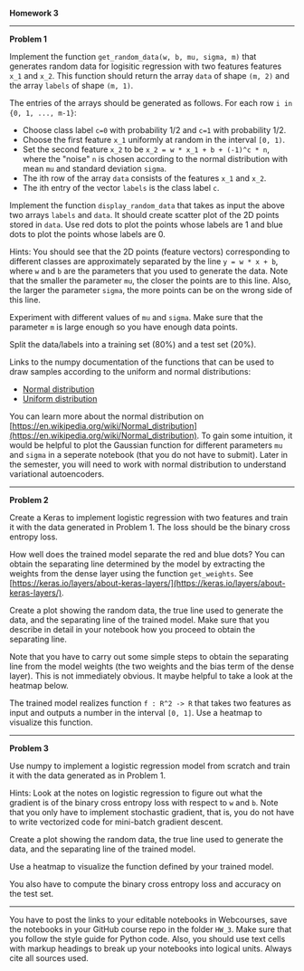 **Homework 3**

---

**Problem 1**

Implement the function ```get_random_data(w, b, mu, sigma, m)``` that generates random data for logisitic regression with two features features ```x_1``` and ```x_2```. This function should return the array ```data``` of shape ```(m, 2)``` and the array ```labels``` of shape ```(m, 1)```.

The entries of the arrays should be generated as follows.  For each row ```i in {0, 1, ..., m-1}```:

- Choose class label ```c=0``` with probability 1/2 and ```c=1``` with probability 1/2.  
- Choose the first feature ```x_1``` uniformly at random in the interval ```[0, 1)```. 
- Set the second feature ```x_2``` to be ```x_2 = w * x_1 + b + (-1)^c * n```, where the "noise" ```n``` is chosen according to the normal distribution with mean ```mu``` and standard deviation ```sigma```.
- The ith row of the array ```data``` consists of the features ```x_1``` and ```x_2```.
- The ith entry of the vector ```labels``` is the class label ```c```.

Implement the function ```display_random_data``` that takes as input the above two arrays ```labels``` and ```data```. It should create scatter plot of the 2D points stored in ```data```. Use red dots to plot the points whose labels are 1 and blue dots to plot the points whose labels are 0. 

Hints: You should see that the 2D points (feature vectors) corresponding to different classes are approximately separated by the line ```y = w * x + b```, where ```w``` and ```b``` are the parameters that you used to generate the data.  Note that the smaller the parameter ```mu```, the closer the points are to this line. Also, the larger the parameter ```sigma```, the more points can be on the wrong side of this line.

Experiment with different values of ```mu``` and ```sigma```.  Make sure that the parameter ```m``` is large enough so you have enough data points.

Split the data/labels into a training set (80%) and a test set (20%).

Links to the numpy documentation of the functions that can be used to draw samples according to the uniform and normal distributions:

- [Normal distribution](https://docs.scipy.org/doc/numpy-1.17.0/reference/random/generated/numpy.random.Generator.normal.html)
- [Uniform distribution](https://docs.scipy.org/doc/numpy-1.17.0/reference/random/generated/numpy.random.Generator.uniform.html)

You can learn more about the normal distribution on [https://en.wikipedia.org/wiki/Normal_distribution](https://en.wikipedia.org/wiki/Normal_distribution). To gain some intuition, it would be helpful to plot the Gaussian function for different parameters ```mu``` and ```sigma``` in a seperate notebook (that you do not have to submit).  Later in the semester, you will need to work with normal distribution to understand variational autoencoders.

---

**Problem 2**

Create a Keras to implement logistic regression with two features and train it with the data generated in Problem 1. The loss should be the binary cross entropy loss. 

How well does the trained model separate the red and blue dots?  You can obtain the separating line determined by the model by extracting the weights from the dense layer using the function ```get_weights```. See [https://keras.io/layers/about-keras-layers/](https://keras.io/layers/about-keras-layers/).  

Create a plot showing the random data, the true line used to generate the data, and the separating line of the trained model. Make sure that you describe in detail in your notebook how you proceed to obtain the separating line.

Note that you have to carry out some simple steps to obtain the separating line from the model weights (the two weights and the bias term of the dense layer).  This is not immediately obvious.  It maybe helpful to take a look at the heatmap below.

The trained model realizes function ```f : R^2 -> R``` that takes two features as input and outputs a number in the interval ```[0, 1]```. Use a heatmap to visualize this function.  

---

**Problem 3**

Use numpy to implement a logistic regression model from scratch and train it with the data generated as in Problem 1.

Hints: Look at the notes on logistic regression to figure out what the gradient is of the binary cross entropy loss with respect to ```w``` and ```b```. Note that you only have to implement stochastic gradient, that is, you do not have to write vectorized code for mini-batch gradient descent.

Create a plot showing the random data, the true line used to generate the data, and the separating line of the trained model.

Use a heatmap to visualize the function defined by your trained model.

You also have to compute the binary cross entropy loss and accuracy on the test set.

---

You have to post the links to your editable notebooks in Webcourses, save the notebooks in your GitHub course repo in the folder ```HW_3```.  Make sure that you follow the style guide for Python code.  Also, you should use text cells with markup headings to break up your notebooks into logical units. Always cite all sources used.
